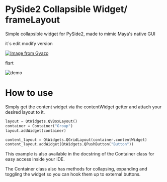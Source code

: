 # PySide2 Collapsible Widget/ frameLayout

Simple collapsible widget for PySide2, made to mimic Maya's native GUI

it`s edit modify version

[![Image from Gyazo](https://i.gyazo.com/53dd3783ecbd4d84ab5b95b99b0721d2.gif)](https://gyazo.com/53dd3783ecbd4d84ab5b95b99b0721d2)


fisrt

![demo](https://user-images.githubusercontent.com/50831997/120691061-49667a00-c4a6-11eb-82fd-dd70270dd1a9.gif)

# How to use

Simply get the content widget via the contentWidget getter and attach your desired layout to it.

```python
layout = QtWidgets.QVBoxLayout()
container = Container("Group")
layout.addWidget(container)

content_layout = QtWidgets.QGridLayout(container.contentWidget)
content_layout.addWidget(QtWidgets.QPushButton("Button"))
```

This example is also available in the docstring of the Container class for easy access inside your IDE.

The Container class also has methods for collapsing, expanding and toggling the widget so you can hook them up to external buttons.

